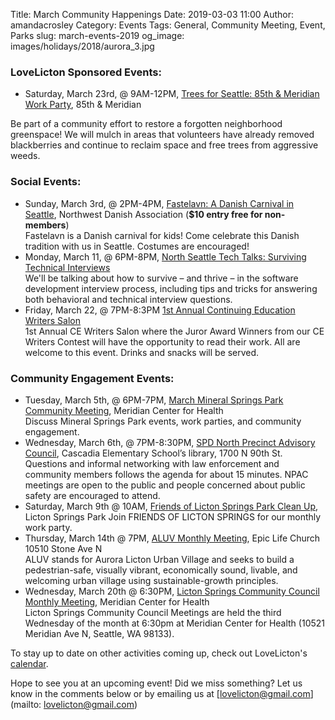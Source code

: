 Title: March Community Happenings
Date: 2019-03-03 11:00
Author: amandacrosley
Category: Events
Tags: General, Community Meeting, Event, Parks
slug: march-events-2019
og_image: images/holidays/2018/aurora_3.jpg

### LoveLicton Sponsored Events:
* Saturday, March 23rd, @ 9AM-12PM, [Trees for Seattle: 85th & Meridian Work Party](https://www.surveymonkey.com/r/talictonsprings), 85th & Meridian

Be part of a community effort to restore a forgotten neighborhood greenspace! We will mulch in areas that volunteers have already removed blackberries and continue to reclaim space and free trees from aggressive weeds. 

### Social Events:

*    Sunday, March 3rd, @ 2PM-4PM, [Fastelavn: A Danish Carnival in Seattle](https://www.facebook.com/events/299419464100244/), Northwest Danish Association (**$10 entry free for non-members**)<br />
Fastelavn is a Danish carnival for kids! Come celebrate this Danish tradition with us in Seattle. Costumes are encouraged!
*    Monday, March 11, @ 6PM-8PM, [North Seattle Tech Talks: Surviving Technical Interviews](https://www.meetup.com/North-Seattle-Tech-Talks/events/258472973/)<br />
We'll be talking about how to survive – and thrive – in the software development interview process, including tips and tricks for answering both behavioral and technical interview questions.
*    Friday, March 22, @ 7PM-8:3PM [1st Annual Continuing Education Writers Salon](https://www.facebook.com/events/423875805023784/)<br />
1st Annual CE Writers Salon where the Juror Award Winners from our CE Writers Contest will have the opportunity to read their work. All are welcome to this event. Drinks and snacks will be served. 

### Community Engagement Events:
*   Tuesday, March 5th, @ 6PM-7PM, [March Mineral Springs Park Community Meeting](https://www.facebook.com/events/2328865027388792/), Meridian Center for Health<br />
Discuss Mineral Springs Park events, work parties, and community engagement.
*   Wednesday, March 6th, @ 7PM-8:30PM, [SPD North Precinct Advisory Council](http://seattlenpac.blogspot.com/), Cascadia Elementary School’s library, 1700 N 90th St.<br />
Questions and informal networking with law enforcement and community members follows the agenda for about 15 minutes. NPAC meetings are open to the public and people concerned about public safety are encouraged to attend.
*   Saturday, March 9th @ 10AM, [Friends of Licton Springs Park Clean Up](https://lictonsprings.org/work_party.pdf),<br /> Licton Springs Park
Join FRIENDS OF LICTON SPRINGS for our monthly work party.
*   Thursday, March 14th @ 7PM, [ALUV Monthly Meeting](https://www.facebook.com/AuroraLicton), Epic Life Church 10510 Stone Ave N<br />
ALUV stands for Aurora Licton Urban Village and seeks to build a pedestrian-safe, visually vibrant, economically sound, livable, and welcoming urban village using sustainable-growth principles.
*   Wednesday, March 20th @ 6:30PM, [Licton Springs Community Council Monthly Meeting](https://lictonsprings.org/), Meridian Center for Health<br />
Licton Springs Community Council Meetings are held the third Wednesday of the month at 6:30pm at Meridian Center for Health (10521 Meridian Ave N, Seattle, WA 98133).

To stay up to date on other activities coming up, check out LoveLicton's [calendar](https://lovelicton.com/pages/community-calendar.html).

Hope to see you at an upcoming event!
Did we miss something? Let us know in the comments below or by emailing us at [lovelicton@gmail.com](mailto: lovelicton@gmail.com)
